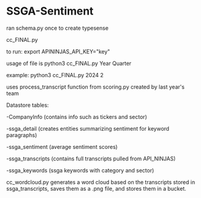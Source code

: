 # SSGA-Sentiment

ran schema.py once to create typesense

cc_FINAL.py

to run:  export APININJAS_API_KEY="key"

usage of file is python3 cc_FINAL.py Year Quarter

example: python3 cc_FINAL.py 2024 2

uses process_transcript function from scoring.py created by last year's team

Datastore tables:

-CompanyInfo (contains info such as tickers and sector)

-ssga_detail (creates entities summarizing sentiment for keyword paragraphs)

-ssga_sentiment (average sentiment scores)

-ssga_transcripts (contains full transcripts pulled from API_NINJAS)

-ssga_keywords (ssga keywords with category and sector)

cc_wordcloud.py generates a word cloud based on the transcripts stored in ssga_transcripts, saves them as a .png file, and stores them in a bucket.
